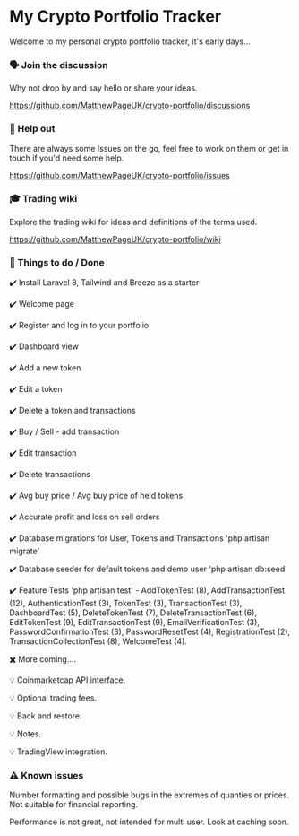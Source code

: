 # My Crypto Portfolio Tracker

Welcome to my personal crypto portfolio tracker, it's early days...

### :speaking_head: Join the discussion

Why not drop by and say hello or share your ideas.

https://github.com/MatthewPageUK/crypto-portfolio/discussions

### :hammer: Help out

There are always some Issues on the go, feel free to work on them or get in touch if you'd need some help.

https://github.com/MatthewPageUK/crypto-portfolio/issues

### :mortar_board: Trading wiki

Explore the trading wiki for ideas and definitions of the terms used.

https://github.com/MatthewPageUK/crypto-portfolio/wiki

### :pencil: Things to do / Done

:heavy_check_mark: Install Laravel 8, Tailwind and Breeze as a starter

:heavy_check_mark: Welcome page

:heavy_check_mark: Register and log in to your portfolio

:heavy_check_mark: Dashboard view

:heavy_check_mark: Add a new token

:heavy_check_mark: Edit a token

:heavy_check_mark: Delete a token and transactions

:heavy_check_mark: Buy / Sell - add transaction

:heavy_check_mark: Edit transaction

:heavy_check_mark: Delete transactions

:heavy_check_mark: Avg buy price / Avg buy price of held tokens

:heavy_check_mark: Accurate profit and loss on sell orders

:heavy_check_mark: Database migrations for User, Tokens and Transactions 'php artisan migrate'

:heavy_check_mark: Database seeder for default tokens and demo user 'php artisan db:seed'

:heavy_check_mark: Feature Tests 'php artisan test' - AddTokenTest (8), 
AddTransactionTest (12), 
AuthenticationTest (3), 
TokenTest (3), 
TransactionTest (3), 
DashboardTest (5), 
DeleteTokenTest (7), 
DeleteTransactionTest (6), 
EditTokenTest (9), 
EditTransactionTest (9), 
EmailVerificationTest (3), 
PasswordConfirmationTest (3), 
PasswordResetTest (4), 
RegistrationTest (2), 
TransactionCollectionTest (8), 
WelcomeTest (4).

:heavy_multiplication_x: More coming....

:bulb: Coinmarketcap API interface.

:bulb: Optional trading fees.

:bulb: Back and restore.

:bulb: Notes.

:bulb: TradingView integration.


### :warning: Known issues

Number formatting and possible bugs in the extremes of quanties or prices. Not suitable for financial reporting.

Performance is not great, not intended for multi user. Look at caching soon.




